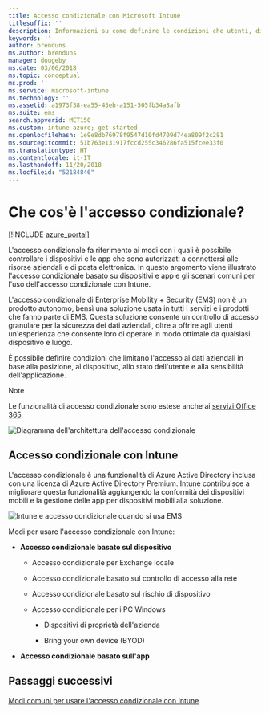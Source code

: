 ```yaml
---
title: Accesso condizionale con Microsoft Intune
titlesuffix: ''
description: Informazioni su come definire le condizioni che utenti, dispositivi e app devono soddisfare per accedere alle risorse aziendali in Microsoft Intune.
keywords: ''
author: brenduns
ms.author: brenduns
manager: dougeby
ms.date: 03/06/2018
ms.topic: conceptual
ms.prod: ''
ms.service: microsoft-intune
ms.technology: ''
ms.assetid: a1973f38-ea55-43eb-a151-505fb34a8afb
ms.suite: ems
search.appverid: MET150
ms.custom: intune-azure; get-started
ms.openlocfilehash: 1e9e8db76978f9547d10fd4709d74ea809f2c281
ms.sourcegitcommit: 51b763e131917fccd255c346286fa515fcee33f0
ms.translationtype: HT
ms.contentlocale: it-IT
ms.lasthandoff: 11/20/2018
ms.locfileid: "52184846"
---
```

# <a name="whats-conditional-access"></a>Che cos'è l'accesso condizionale?

[!INCLUDE [azure_portal](./includes/azure_portal.md)]

L'accesso condizionale fa riferimento ai modi con i quali è possibile controllare i dispositivi e le app che sono autorizzati a connettersi alle risorse aziendali e di posta elettronica. In questo argomento viene illustrato l'accesso condizionale basato su dispositivi e app e gli scenari comuni per l'uso dell'accesso condizionale con Intune.

L'accesso condizionale di Enterprise Mobility + Security (EMS) non è un prodotto autonomo, bensì una soluzione usata in tutti i servizi e i prodotti che fanno parte di EMS. Questa soluzione consente un controllo di accesso granulare per la sicurezza dei dati aziendali, oltre a offrire agli utenti un'esperienza che consente loro di operare in modo ottimale da qualsiasi dispositivo e luogo.

È possibile definire condizioni che limitano l'accesso ai dati aziendali in base alla posizione, al dispositivo, allo stato dell'utente e alla sensibilità dell'applicazione.

> [!NOTE] 
> Le funzionalità di accesso condizionale sono estese anche ai [servizi Office 365](https://blogs.technet.microsoft.com/wbaer/2017/02/17/conditional-access-policies-with-sharepoint-online-and-onedrive-for-business/).

![Diagramma dell'architettura dell'accesso condizionale](./media/ca-diagram-1.png)

## <a name="conditional-access-with-intune"></a>Accesso condizionale con Intune

L'accesso condizionale è una funzionalità di Azure Active Directory inclusa con una licenza di Azure Active Directory Premium. Intune contribuisce a migliorare questa funzionalità aggiungendo la conformità dei dispositivi mobili e la gestione delle app per dispositivi mobili alla soluzione. 

![Intune e accesso condizionale quando si usa EMS](./media/intune-with-ca-1.png)

Modi per usare l'accesso condizionale con Intune:

-   **Accesso condizionale basato sul dispositivo**

    -   Accesso condizionale per Exchange locale

    -   Accesso condizionale basato sul controllo di accesso alla rete

    -   Accesso condizionale basato sul rischio di dispositivo

    -   Accesso condizionale per i PC Windows

        -   Dispositivi di proprietà dell'azienda

        -   Bring your own device (BYOD)

-   **Accesso condizionale basato sull'app**

## <a name="next-steps"></a>Passaggi successivi

[Modi comuni per usare l'accesso condizionale con Intune](conditional-access-intune-common-ways-use.md)
